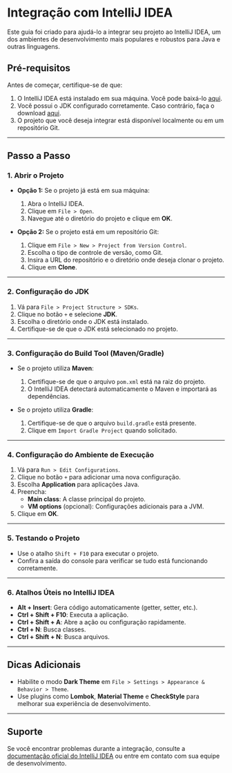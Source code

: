 # Integração com IntelliJ IDEA

Este guia foi criado para ajudá-lo a integrar seu projeto ao IntelliJ IDEA, um dos ambientes de desenvolvimento mais populares e robustos para Java e outras linguagens.

## Pré-requisitos

Antes de começar, certifique-se de que:

1. O IntelliJ IDEA está instalado em sua máquina. Você pode baixá-lo [aqui](https://www.jetbrains.com/idea/download/).
2. Você possui o JDK configurado corretamente. Caso contrário, faça o download [aqui](https://www.oracle.com/java/technologies/javase-downloads.html).
3. O projeto que você deseja integrar está disponível localmente ou em um repositório Git.

---

## Passo a Passo

### 1. Abrir o Projeto
- **Opção 1:** Se o projeto já está em sua máquina:
    1. Abra o IntelliJ IDEA.
    2. Clique em `File > Open`.
    3. Navegue até o diretório do projeto e clique em **OK**.

- **Opção 2:** Se o projeto está em um repositório Git:
    1. Clique em `File > New > Project from Version Control`.
    2. Escolha o tipo de controle de versão, como Git.
    3. Insira a URL do repositório e o diretório onde deseja clonar o projeto.
    4. Clique em **Clone**.

---

### 2. Configuração do JDK
1. Vá para `File > Project Structure > SDKs`.
2. Clique no botão `+` e selecione **JDK**.
3. Escolha o diretório onde o JDK está instalado.
4. Certifique-se de que o JDK está selecionado no projeto.

---

### 3. Configuração do Build Tool (Maven/Gradle)
- Se o projeto utiliza **Maven**:
    1. Certifique-se de que o arquivo `pom.xml` está na raiz do projeto.
    2. O IntelliJ IDEA detectará automaticamente o Maven e importará as dependências.

- Se o projeto utiliza **Gradle**:
    1. Certifique-se de que o arquivo `build.gradle` está presente.
    2. Clique em `Import Gradle Project` quando solicitado.

---

### 4. Configuração do Ambiente de Execução
1. Vá para `Run > Edit Configurations`.
2. Clique no botão `+` para adicionar uma nova configuração.
3. Escolha **Application** para aplicações Java.
4. Preencha:
    - **Main class**: A classe principal do projeto.
    - **VM options** (opcional): Configurações adicionais para a JVM.
5. Clique em **OK**.

---

### 5. Testando o Projeto
- Use o atalho `Shift + F10` para executar o projeto.
- Confira a saída do console para verificar se tudo está funcionando corretamente.

---

### 6. Atalhos Úteis no IntelliJ IDEA
- **Alt + Insert**: Gera código automaticamente (getter, setter, etc.).
- **Ctrl + Shift + F10**: Executa a aplicação.
- **Ctrl + Shift + A**: Abre a ação ou configuração rapidamente.
- **Ctrl + N**: Busca classes.
- **Ctrl + Shift + N**: Busca arquivos.

---

## Dicas Adicionais
- Habilite o modo **Dark Theme** em `File > Settings > Appearance & Behavior > Theme`.
- Use plugins como **Lombok**, **Material Theme** e **CheckStyle** para melhorar sua experiência de desenvolvimento.

---

## Suporte
Se você encontrar problemas durante a integração, consulte a [documentação oficial do IntelliJ IDEA](https://www.jetbrains.com/help/idea/) ou entre em contato com sua equipe de desenvolvimento.
